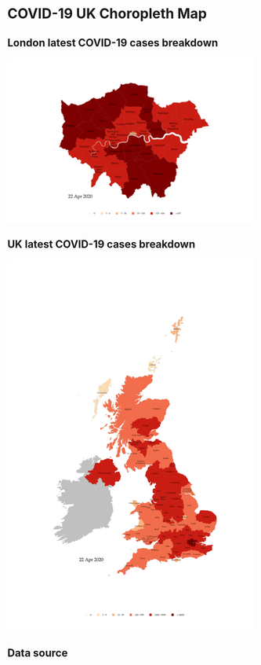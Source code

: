 # COVID-19 UK Choropleth Map

## London latest COVID-19 cases breakdown
![alt text](london_cases_latest.png "London latest COVID-19 cases breakdown")

## UK latest COVID-19 cases breakdown
![alt text](uk_cases_latest.png "UK latest COVID-19 cases breakdown")

## Data source